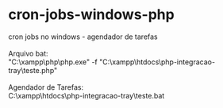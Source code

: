 # cron-jobs-windows-php
cron jobs no windows - agendador de tarefas
<br><br>
Arquivo bat:<br>
"C:\xampp\php\php.exe" -f "C:\xampp\htdocs\php-integracao-tray\teste.php"
<br><br>
Agendador de Tarefas:<br>
C:\xampp\htdocs\php-integracao-tray\teste.bat
